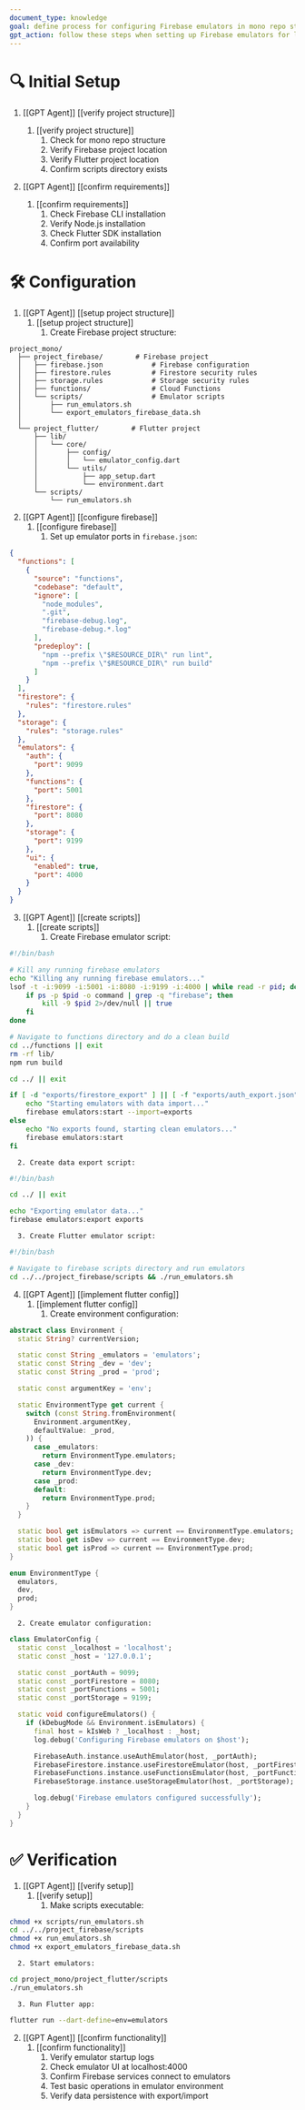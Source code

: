```yaml
---
document_type: knowledge
goal: define process for configuring Firebase emulators in mono repo structure
gpt_action: follow these steps when setting up Firebase emulators for local development
---
```


# 🔍 Initial Setup

1. [[GPT Agent]] [[verify project structure]]
   1. [[verify project structure]]
      1. Check for mono repo structure
      2. Verify Firebase project location
      3. Verify Flutter project location
      4. Confirm scripts directory exists

2. [[GPT Agent]] [[confirm requirements]]
   1. [[confirm requirements]]
      1. Check Firebase CLI installation
      2. Verify Node.js installation
      3. Check Flutter SDK installation
      4. Confirm port availability

# 🛠️ Configuration

1. [[GPT Agent]] [[setup project structure]]
   1. [[setup project structure]]
      1. Create Firebase project structure:
```
project_mono/
  ├── project_firebase/        # Firebase project
  │   ├── firebase.json            # Firebase configuration
  │   ├── firestore.rules          # Firestore security rules
  │   ├── storage.rules            # Storage security rules
  │   ├── functions/               # Cloud Functions
  │   └── scripts/                 # Emulator scripts
  │       ├── run_emulators.sh
  │       └── export_emulators_firebase_data.sh
  │
  └── project_flutter/        # Flutter project
      ├── lib/
      │   └── core/
      │       ├── config/
      │       │   └── emulator_config.dart
      │       └── utils/
      │           ├── app_setup.dart
      │           └── environment.dart
      └── scripts/
          └── run_emulators.sh
```

2. [[GPT Agent]] [[configure firebase]]
   1. [[configure firebase]]
      1. Set up emulator ports in `firebase.json`:
```json
{
  "functions": [
    {
      "source": "functions",
      "codebase": "default",
      "ignore": [
        "node_modules",
        ".git",
        "firebase-debug.log",
        "firebase-debug.*.log"
      ],
      "predeploy": [
        "npm --prefix \"$RESOURCE_DIR\" run lint",
        "npm --prefix \"$RESOURCE_DIR\" run build"
      ]
    }
  ],
  "firestore": {
    "rules": "firestore.rules"
  },
  "storage": {
    "rules": "storage.rules"
  },
  "emulators": {
    "auth": {
      "port": 9099
    },
    "functions": {
      "port": 5001
    },
    "firestore": {
      "port": 8080
    },
    "storage": {
      "port": 9199
    },
    "ui": {
      "enabled": true,
      "port": 4000
    }
  }
}
```

3. [[GPT Agent]] [[create scripts]]
   1. [[create scripts]]
      1. Create Firebase emulator script:
```bash
#!/bin/bash

# Kill any running firebase emulators
echo "Killing any running firebase emulators..."
lsof -t -i:9099 -i:5001 -i:8080 -i:9199 -i:4000 | while read -r pid; do
    if ps -p $pid -o command | grep -q "firebase"; then
        kill -9 $pid 2>/dev/null || true
    fi
done

# Navigate to functions directory and do a clean build
cd ../functions || exit
rm -rf lib/
npm run build

cd ../ || exit

if [ -d "exports/firestore_export" ] || [ -f "exports/auth_export.json" ]; then
    echo "Starting emulators with data import..."
    firebase emulators:start --import=exports
else
    echo "No exports found, starting clean emulators..."
    firebase emulators:start
fi
```
      2. Create data export script:
```bash
#!/bin/bash

cd ../ || exit

echo "Exporting emulator data..."
firebase emulators:export exports
```
      3. Create Flutter emulator script:
```bash
#!/bin/bash

# Navigate to firebase scripts directory and run emulators
cd ../../project_firebase/scripts && ./run_emulators.sh
```

4. [[GPT Agent]] [[implement flutter config]]
   1. [[implement flutter config]]
      1. Create environment configuration:
```dart
abstract class Environment {
  static String? currentVersion;

  static const String _emulators = 'emulators';
  static const String _dev = 'dev';
  static const String _prod = 'prod';

  static const argumentKey = 'env';

  static EnvironmentType get current {
    switch (const String.fromEnvironment(
      Environment.argumentKey,
      defaultValue: _prod,
    )) {
      case _emulators:
        return EnvironmentType.emulators;
      case _dev:
        return EnvironmentType.dev;
      case _prod:
      default:
        return EnvironmentType.prod;
    }
  }

  static bool get isEmulators => current == EnvironmentType.emulators;
  static bool get isDev => current == EnvironmentType.dev;
  static bool get isProd => current == EnvironmentType.prod;
}

enum EnvironmentType {
  emulators,
  dev,
  prod;
}
```
      2. Create emulator configuration:
```dart
class EmulatorConfig {
  static const _localhost = 'localhost';
  static const _host = '127.0.0.1';

  static const _portAuth = 9099;
  static const _portFirestore = 8080;
  static const _portFunctions = 5001;
  static const _portStorage = 9199;

  static void configureEmulators() {
    if (kDebugMode && Environment.isEmulators) {
      final host = kIsWeb ? _localhost : _host;
      log.debug('Configuring Firebase emulators on $host');

      FirebaseAuth.instance.useAuthEmulator(host, _portAuth);
      FirebaseFirestore.instance.useFirestoreEmulator(host, _portFirestore);
      FirebaseFunctions.instance.useFunctionsEmulator(host, _portFunctions);
      FirebaseStorage.instance.useStorageEmulator(host, _portStorage);

      log.debug('Firebase emulators configured successfully');
    }
  }
}
```

# ✅ Verification

1. [[GPT Agent]] [[verify setup]]
   1. [[verify setup]]
      1. Make scripts executable:
```bash
chmod +x scripts/run_emulators.sh
cd ../../project_firebase/scripts
chmod +x run_emulators.sh
chmod +x export_emulators_firebase_data.sh
```
      2. Start emulators:
```bash
cd project_mono/project_flutter/scripts
./run_emulators.sh
```
      3. Run Flutter app:
```bash
flutter run --dart-define=env=emulators
```

2. [[GPT Agent]] [[confirm functionality]]
   1. [[confirm functionality]]
      1. Verify emulator startup logs
      2. Check emulator UI at localhost:4000
      3. Confirm Firebase services connect to emulators
      4. Test basic operations in emulator environment
      5. Verify data persistence with export/import